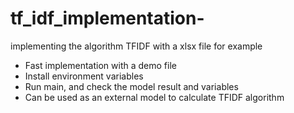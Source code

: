# tf_idf_implementation-
implementing the algorithm TFIDF with a xlsx file for example
* Fast implementation with a demo file
* Install environment variables
* Run main, and check the model result and variables
* Can be used as an external model to calculate TFIDF algorithm